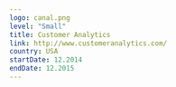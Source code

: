 ```yaml
---
logo: canal.png
level: "Small"
title: Customer Analytics
link: http://www.customeranalytics.com/
country: USA
startDate: 12.2014
endDate: 12.2015
---
```

